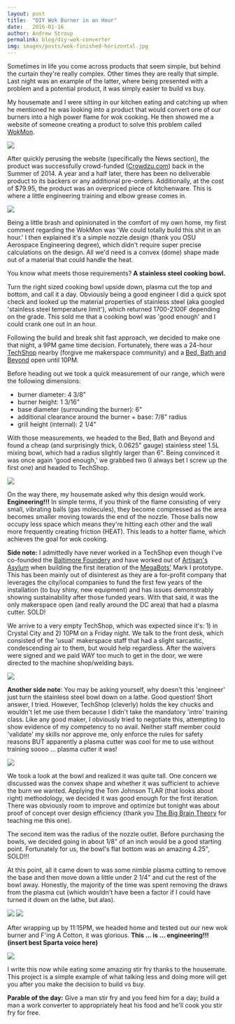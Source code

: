```yaml
---
layout: post
title:  "DIY Wok Burner in an Hour"
date:   2016-01-16
author: Andrew Stroup
permalink: blog/diy-wok-converter
img: images/posts/wok-finished-horizontal.jpg
---
```

Sometimes in life you come across products that seem simple, but behind the curtain they're really complex. Other times they are really that simple. Last night was an example of the latter, where being presented with a problem and a potential product, it was simply easier to build vs buy.

My housemate and I were sitting in our kitchen eating and catching up when he mentioned he was looking into a product that would convert one of our burners into a high power flame for wok cooking. He then showed me a website of someone creating a product to solve this problem called [WokMon](http://wokmon.com).

<img src="{{ baseurl }}/images/posts/wok-wokmon.jpg" class="img-responsive">

After quickly perusing the website (specifically the News section), the product was successfully crowd-funded ([Crowdzu.com](https://www.crowdzu.com/funding/campaigns/19/wokmon/)) back in the Summer of 2014. A year and a half later, there has been no deliverable product to its backers or any additional pre-orders. Additionally, at the cost of $79.95, the product was an overpriced piece of kitchenware. This is where a little engineering training and elbow grease comes in.

<img src="{{ baseurl }}/images/posts/wok-wokmon-pricing.jpg" class="img-responsive">

Being a little brash and opinionated in the comfort of my own home, my first comment regarding the WokMon was 'We could totally build this shit in an hour.' I then explained it's a simple nozzle design (thank you OSU Aerospace Engineering degree), which didn't require super precise calculations on the design. All we'd need is a convex (dome) shape made out of a material that could handle the heat.

You know what meets those requirements? **A stainless steel cooking bowl.**

Turn the right sized cooking bowl upside down, plasma cut the top and bottom, and call it a day. Obviously being a good engineer I did a quick spot check and looked up the material properties of stainless steel (aka googled 'stainless steel temperature limit'), which returned 1700-2100F depending on the grade. This sold me that a cooking bowl was 'good enough' and I could crank one out in an hour.

Following the build and break shit fast approach, we decided to make one that night, a 9PM game time decision. Fortunately, there was a 24-hour [TechShop](http://www.techshop.ws/) nearby (forgive me makerspace community) and a [Bed, Bath and Beyond](http://www.bedbathandbeyond.com/) open until 10PM.

Before heading out we took a quick measurement of our range, which were the following dimensions:

- burner diameter: 4 3/8"
- burner height: 1 3/16"
- base diameter (surrounding the burner): 6"
- additional clearance around the burner + base: 7/8" radius
- grill height (internal): 2 1/4"

With those measurements, we headed to the Bed, Bath and Beyond and found a cheap (and surprisingly thick, 0.0625" gauge) stainless steel 1.5L mixing bowl, which had a radius slightly larger than 6". Being convinced it was once again 'good enough,' we grabbed two (I always bet I screw up the first one) and headed to TechShop.

<img src="{{ baseurl }}/images/posts/wok-bowl.jpg" class="img-responsive">

On the way there, my housemate asked why this design would work. **Engineering!!!** In simple terms, if you think of the flame consisting of very small, vibrating balls (gas molecules), they become compressed as the area becomes smaller moving towards the end of the nozzle. Those balls now occupy less space which means they're hitting each other and the wall more frequently creating friction (HEAT). This leads to a hotter flame, which achieves the goal for wok cooking.

**Side note:** I admittedly have never worked in a TechShop even though I've co-founded the [Baltimore Foundery](http://bmorefoundery.com) and have worked out of [Artisan's Asylum](http://artisansasylum.com) when building the first iteration of the [MegaBots'](http://megabots.com) Mark I prototype. This has been mainly out of disinterest as they are a for-profit company that leverages the city/local companies to fund the first few years of the installation (to buy shiny, new equipment) and has issues demonstrably showing sustainability after those funded years. With that said, it was the only makerspace open (and really around the DC area) that had a plasma cutter. SOLD!

We arrive to a very empty TechShop, which was expected since it's: 1) in Crystal City and 2) 10PM on a Friday night. We talk to the front desk, which consisted of the 'usual' makerspace staff that had a slight sarcastic, condescending air to them, but would help regardless. After the waivers were signed and we paid WAY too much to get in the door, we were directed to the machine shop/welding bays.

<img src="{{ baseurl }}/images/posts/wok-techshop.jpg" class="img-responsive">

**Another side note**: You may be asking yourself, why doesn't this 'engineer' just turn the stainless steel bowl down on a lathe. Good question! Short answer, I tried. However, TechShop (cleverly) holds the key chucks and wouldn't let me use them because I didn't take the mandatory 'intro' training class. Like any good maker, I obviously tried to negotiate this, attempting to show evidence of my competency to no avail. Neither staff member could 'validate' my skills nor approve me, only enforce the rules for safety reasons BUT apparently a plasma cutter was cool for me to use without training soooo ... plasma cutter it was!

<img src="{{ baseurl }}/images/posts/wok-plasma-cutter.jpg" class="img-responsive">

We took a look at the bowl and realized it was quite tall. One concern we discussed was the convex shape and whether it was sufficient to achieve the burn we wanted. Applying the Tom Johnson TLAR (that looks about right) methodology, we decided it was good enough for the first iteration. There was obviously room to improve and optimize but tonight was about proof of concept over design efficiency (thank you [The Big Brain Theory](http://www.discovery.com/tv-shows/the-big-brain-theory/) for teaching me this one).

The second item was the radius of the nozzle outlet. Before purchasing the bowls, we decided going in about 1/8" of an inch would be a good starting point. Fortunately for us, the bowl's flat bottom was an amazing 4.25", SOLD!!!

At this point, all it came down to was some nimble plasma cutting to remove the base and then move down a little under 2 1/4" and cut the rest of the bowl away. Honestly, the majority of the time was spent removing the draws from the plasma cut (which wouldn't have been a factor if I could have turned it down on the lathe, but alas).

<img src="{{ baseurl }}/images/posts/wok-half-finished.jpg" class="img-responsive">

<img src="{{ baseurl }}/images/posts/wok-almost-finished.jpg" class="img-responsive">

After wrapping up by 11:15PM, we headed home and tested out our new wok burner and F'ing A Cotton, it was glorious. **This ... is ... engineering!!! (insert best Sparta voice here)**

<img src="{{ baseurl }}/images/posts/wok-finished-horizontal.jpg" class="img-responsive">

I write this now while eating some amazing stir fry thanks to the housemate. This project is a simple example of what talking less and doing more will get you after you make the decision to build vs buy.

**Parable of the day:** Give a man stir fry and you feed him for a day; build a man a work converter to appropriately heat his food and he'll cook you stir fry for free.



